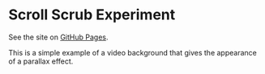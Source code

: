 # Scroll Scrub Experiment

See the site on [GitHub Pages](https://chriscrosscrash.github.io/scroll-scrub-experiment/).

This is a simple example of a video background that gives the appearance of a parallax effect.

